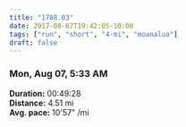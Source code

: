 ```yaml
---
title: "1708.03"
date: 2017-08-07T19:42:05-10:00
tags: ["run", "short", "4-mi", "moanalua"]
draft: false
---
```


### Mon, Aug 07, 5:33 AM

**Duration:** 00:49:28  
**Distance:** 4.51 mi  
**Avg. pace:** 10'57" /mi
